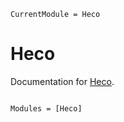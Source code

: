 ```@meta
CurrentModule = Heco
```

# Heco

Documentation for [Heco](https://github.com/h06e/Heco.jl).

```@index
```

```@autodocs
Modules = [Heco]
```
